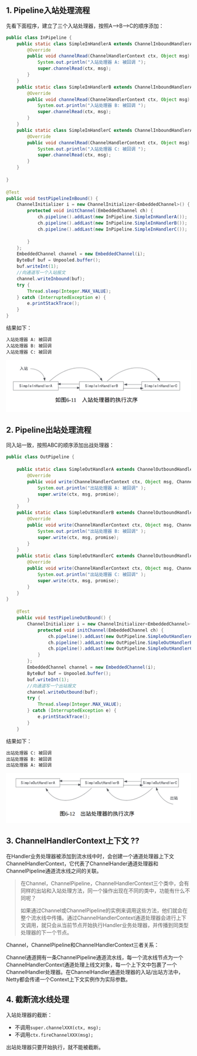 ## 1. Pipeline入站处理流程

先看下面程序，建立了三个入站处理器，按照A—>B—>C的顺序添加：

```java
public class InPipeline {
    public static class SimpleInHandlerA extends ChannelInboundHandlerAdapter {
        @Override
        public void channelRead(ChannelHandlerContext ctx, Object msg) throws Exception {
            System.out.println("入站处理器 A: 被回调 ");
            super.channelRead(ctx, msg);
        }
    }
    public static class SimpleInHandlerB extends ChannelInboundHandlerAdapter {
        @Override
        public void channelRead(ChannelHandlerContext ctx, Object msg) throws Exception {
            System.out.println("入站处理器 B: 被回调 ");
            super.channelRead(ctx, msg);
        }
    }
    public static class SimpleInHandlerC extends ChannelInboundHandlerAdapter {
        @Override
        public void channelRead(ChannelHandlerContext ctx, Object msg) throws Exception {
            System.out.println("入站处理器 C: 被回调 ");
            super.channelRead(ctx, msg);
        }
    }
    
}

@Test
public void testPipelineInBound() {
    ChannelInitializer i = new ChannelInitializer<EmbeddedChannel>() {
        protected void initChannel(EmbeddedChannel ch) {
            ch.pipeline().addLast(new InPipeline.SimpleInHandlerA());
            ch.pipeline().addLast(new InPipeline.SimpleInHandlerB());
            ch.pipeline().addLast(new InPipeline.SimpleInHandlerC());

        }
    };
    EmbeddedChannel channel = new EmbeddedChannel(i);
    ByteBuf buf = Unpooled.buffer();
    buf.writeInt(1);
    //向通道写一个入站报文
    channel.writeInbound(buf);
    try {
        Thread.sleep(Integer.MAX_VALUE);
    } catch (InterruptedException e) {
        e.printStackTrace();
    }
}
```

结果如下：

```bash
入站处理器 A: 被回调 
入站处理器 B: 被回调 
入站处理器 C: 被回调 
```

![image-20220427202922780](https://raw.githubusercontent.com/Floweryu/typora-img/main/img/202204272029041.png)

## 2. Pipeline出站处理流程

同入站一致，按照ABC的顺序添加出战处理器：

```java
public class OutPipeline {

    public static class SimpleOutHandlerA extends ChannelOutboundHandlerAdapter {
        @Override
        public void write(ChannelHandlerContext ctx, Object msg, ChannelPromise promise) throws Exception {
            System.out.println("出站处理器 A: 被回调" );
            super.write(ctx, msg, promise);
        }
    }
    public static class SimpleOutHandlerB extends ChannelOutboundHandlerAdapter {
        @Override
        public void write(ChannelHandlerContext ctx, Object msg, ChannelPromise promise) throws Exception {
            System.out.println("出站处理器 B: 被回调" );
            super.write(ctx, msg, promise);
        }
    }
    public static class SimpleOutHandlerC extends ChannelOutboundHandlerAdapter {
        @Override
        public void write(ChannelHandlerContext ctx, Object msg, ChannelPromise promise) throws Exception {
            System.out.println("出站处理器 C: 被回调" );
            super.write(ctx, msg, promise);
        }
    }
}

    @Test
    public void testPipelineOutBound() {
        ChannelInitializer i = new ChannelInitializer<EmbeddedChannel>() {
            protected void initChannel(EmbeddedChannel ch) {
                ch.pipeline().addLast(new OutPipeline.SimpleOutHandlerA());
                ch.pipeline().addLast(new OutPipeline.SimpleOutHandlerB());
                ch.pipeline().addLast(new OutPipeline.SimpleOutHandlerC());
            }
        };
        EmbeddedChannel channel = new EmbeddedChannel(i);
        ByteBuf buf = Unpooled.buffer();
        buf.writeInt(1);
        //向通道写一个出站报文
        channel.writeOutbound(buf);
        try {
            Thread.sleep(Integer.MAX_VALUE);
        } catch (InterruptedException e) {
            e.printStackTrace();
        }
    }
```

结果如下：

```bash
出站处理器 C: 被回调
出站处理器 B: 被回调
出站处理器 A: 被回调
```

![image-20220427204228917](https://raw.githubusercontent.com/Floweryu/typora-img/main/img/202204272042063.png)

## 3. ChannelHandlerContext上下文 ??

在Handler业务处理器被添加到流水线中时，会创建一个通道处理器上下文ChannelHandlerContext，它代表了ChannelHander通道处理器和ChannelPipeline通道流水线之间的关联。

> 在Channel，ChannelPipeline，ChannelHandlerContext三个类中，会有同样的出站和入站处理方法，同一个操作出现在不同的类中，功能有什么不同呢？
>
> 如果通过Channel或ChannelPipeline的实例来调用这些方法，他们就会在整个流水线中传播。通过ChannelHandlerContext通道处理器会进行上下文调用，就只会从当前节点开始执行Handler业务处理器，并传播到同类型处理器的下一个节点。

Channel，ChannelPipeline和ChannelHandlerContext三者关系：

Channel通道拥有一条ChannelPipeline通道流水线，每一个流水线节点为一个ChannelHandlerContext通道处理上线文对象，每一个上下文中包裹了一个ChannelHandler处理器。在ChannelHandler通道处理器的入站/出站方法中，Netty都会传递一个Context上下文实例作为实际参数。

## 4. 截断流水线处理

入站处理器的截断：

- 不调用`super.channelXXX(ctx, msg);`
- 不调用`ctx.fireChannelXXX(msg);`

出站处理器只要开始执行，就不能被截断。

